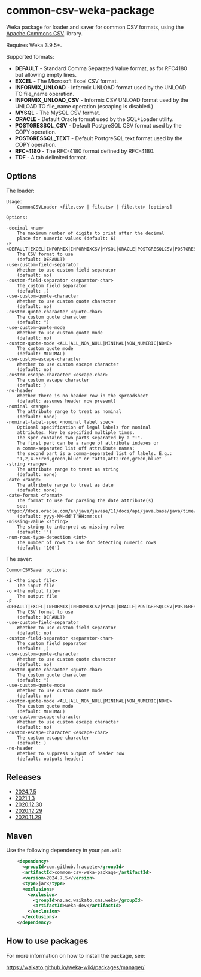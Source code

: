 # common-csv-weka-package

Weka package for loader and saver for common CSV formats, using the 
[Apache Commons CSV](https://commons.apache.org/proper/commons-csv/) library.

Requires Weka 3.9.5+.

Supported formats:

* **DEFAULT** - Standard Comma Separated Value format, as for RFC4180 but allowing empty lines.
* **EXCEL** - The Microsoft Excel CSV format.
* **INFORMIX_UNLOAD** - Informix UNLOAD format used by the UNLOAD TO file_name operation.
* **INFORMIX_UNLOAD_CSV** - Informix CSV UNLOAD format used by the UNLOAD TO file_name operation (escaping is disabled.)
* **MYSQL** - The MySQL CSV format.
* **ORACLE** - Default Oracle format used by the SQL*Loader utility.
* **POSTGRESSQL_CSV** - Default PostgreSQL CSV format used by the COPY operation.
* **POSTGRESSQL_TEXT** - Default PostgreSQL text format used by the COPY operation.
* **RFC-4180** - The RFC-4180 format defined by RFC-4180.
* **TDF** - A tab delimited format.

## Options

The loader:

```
Usage:
	CommonCSVLoader <file.csv | file.tsv | file.txt> [options]

Options:

-decimal <num>
	The maximum number of digits to print after the decimal
	place for numeric values (default: 6)
-F <DEFAULT|EXCEL|INFORMIX|INFORMIXCSV|MYSQL|ORACLE|POSTGRESQLCSV|POSTGRESQLTXT|RFC4180|TDF>
	The CSV format to use
	(default: DEFAULT)
-use-custom-field-separator
	Whether to use custom field separator
	(default: no)
-custom-field-separator <separator-char>
	The custom field separator
	(default: ,)
-use-custom-quote-character
	Whether to use custom quote character
	(default: no)
-custom-quote-character <quote-char>
	The custom quote character
	(default: ")
-use-custom-quote-mode
	Whether to use custom quote mode
	(default: no)
-custom-quote-mode <ALL|ALL_NON_NULL|MINIMAL|NON_NUMERIC|NONE>
	The custom quote mode
	(default: MINIMAL)
-use-custom-escape-character
	Whether to use custom escape character
	(default: no)
-custom-escape-character <escape-char>
	The custom escape character
	(default: )
-no-header
	Whether there is no header row in the spreadsheet
	(default: assumes header row present)
-nominal <range>
	The attribute range to treat as nominal
	(default: none)
-nominal-label-spec <nominal label spec>
	Optional specification of legal labels for nominal
	attributes. May be specified multiple times.
	The spec contains two parts separated by a ":".
	The first part can be a range of attribute indexes or
	a comma-separated list off attruibute names;
	the second part is a comma-separated list of labels. E.g.:
	"1,2,4-6:red,green,blue" or "att1,att2:red,green,blue"
-string <range>
	The attribute range to treat as string
	(default: none)
-date <range>
	The attribute range to treat as date
	(default: none)
-date-format <format>
	The format to use for parsing the date attribute(s)
	see: https://docs.oracle.com/en/java/javase/11/docs/api/java.base/java/time/format/DateTimeFormatter.html
	(default: yyyy-MM-dd'T'HH:mm:ss)
-missing-value <string>
	The string to interpret as missing value
	(default: '')
-num-rows-type-detection <int>
	The number of rows to use for detecting numeric rows
	(default: '100')
```

The saver:

```
CommonCSVSaver options:

-i <the input file>
	The input file
-o <the output file>
	The output file
-F <DEFAULT|EXCEL|INFORMIX|INFORMIXCSV|MYSQL|ORACLE|POSTGRESQLCSV|POSTGRESQLTXT|RFC4180|TDF>
	The CSV format to use
	(default: DEFAULT)
-use-custom-field-separator
	Whether to use custom field separator
	(default: no)
-custom-field-separator <separator-char>
	The custom field separator
	(default: ,)
-use-custom-quote-character
	Whether to use custom quote character
	(default: no)
-custom-quote-character <quote-char>
	The custom quote character
	(default: ")
-use-custom-quote-mode
	Whether to use custom quote mode
	(default: no)
-custom-quote-mode <ALL|ALL_NON_NULL|MINIMAL|NON_NUMERIC|NONE>
	The custom quote mode
	(default: MINIMAL)
-use-custom-escape-character
	Whether to use custom escape character
	(default: no)
-custom-escape-character <escape-char>
	The custom escape character
	(default: )
-no-header
	Whether to suppress output of header row
	(default: outputs header)
```


## Releases

* [2024.7.5](https://github.com/fracpete/common-csv-weka-package/releases/download/v2024.7.5/common-csv-2024.7.5.zip)
* [2021.1.3](https://github.com/fracpete/common-csv-weka-package/releases/download/v2021.1.3/common-csv-2021.1.3.zip)
* [2020.12.30](https://github.com/fracpete/common-csv-weka-package/releases/download/v2020.12.30/common-csv-2020.12.30.zip)
* [2020.12.29](https://github.com/fracpete/common-csv-weka-package/releases/download/v2020.12.29/common-csv-2020.12.29.zip)
* [2020.11.29](https://github.com/fracpete/common-csv-weka-package/releases/download/v2020.11.29/common-csv-2020.11.29.zip)


## Maven

Use the following dependency in your `pom.xml`:

```xml
    <dependency>
      <groupId>com.github.fracpete</groupId>
      <artifactId>common-csv-weka-package</artifactId>
      <version>2024.7.5</version>
      <type>jar</type>
      <exclusions>
        <exclusion>
          <groupId>nz.ac.waikato.cms.weka</groupId>
          <artifactId>weka-dev</artifactId>
        </exclusion>
      </exclusions>
    </dependency>
```


## How to use packages

For more information on how to install the package, see:

https://waikato.github.io/weka-wiki/packages/manager/


